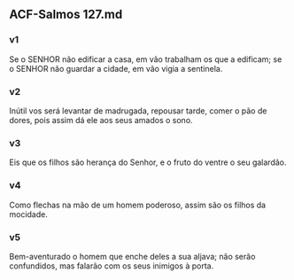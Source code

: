 ## ACF-Salmos 127.md
### v1
 Se o SENHOR não edificar a casa, em vão trabalham os que a edificam; se o SENHOR não guardar a cidade, em vão vigia a sentinela.
### v2
 Inútil vos será levantar de madrugada, repousar tarde, comer o pão de dores, pois assim dá ele aos seus amados o sono.
### v3
 Eis que os filhos são herança do Senhor, e o fruto do ventre o seu galardão.
### v4
 Como flechas na mão de um homem poderoso, assim são os filhos da mocidade.
### v5
 Bem-aventurado o homem que enche deles a sua aljava; não serão confundidos, mas falarão com os seus inimigos à porta.
